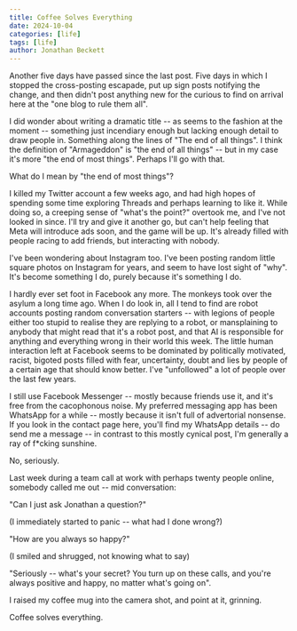 ```yaml
---
title: Coffee Solves Everything
date: 2024-10-04
categories: [life]
tags: [life]
author: Jonathan Beckett
---
```


Another five days have passed since the last post. Five days in which I stopped the cross-posting escapade, put up sign posts notifying the change, and then didn't post anything new for the curious to find on arrival here at the "one blog to rule them all".

I did wonder about writing a dramatic title -- as seems to the fashion at the moment -- something just incendiary enough but lacking enough detail to draw people in. Something along the lines of "The end of all things". I think the definition of "Armageddon" is "the end of all things" -- but in my case it's more "the end of most things". Perhaps I'll go with that.

What do I mean by "the end of most things"?

I killed my Twitter account a few weeks ago, and had high hopes of spending some time exploring Threads and perhaps learning to like it. While doing so, a creeping sense of "what's the point?" overtook me, and I've not looked in since. I'll try and give it another go, but can't help feeling that Meta will introduce ads soon, and the game will be up. It's already filled with people racing to add friends, but interacting with nobody.

I've been wondering about Instagram too. I've been posting random little square photos on Instagram for years, and seem to have lost sight of "why". It's become something I do, purely because it's something I do.

I hardly ever set foot in Facebook any more. The monkeys took over the asylum a long time ago. When I do look in, all I tend to find are robot accounts posting random conversation starters -- with legions of people either too stupid to realise they are replying to a robot, or mansplaining to anybody that might read that it's a robot post, and that AI is responsible for anything and everything wrong in their world this week. The little human interaction left at Facebook seems to be dominated by politically motivated, racist, bigoted posts filled with fear, uncertainty, doubt and lies by people of a certain age that should know better. I've "unfollowed" a lot of people over the last few years.

I still use Facebook Messenger -- mostly because friends use it, and it's free from the cacophonous noise. My preferred messaging app has been WhatsApp for a while -- mostly because it isn't full of advertorial nonsense. If you look in the contact page here, you'll find my WhatsApp details -- do send me a message -- in contrast to this mostly cynical post, I'm generally a ray of f*cking sunshine.

No, seriously.

Last week during a team call at work with perhaps twenty people online, somebody called me out -- mid conversation:

"Can I just ask Jonathan a question?"

(I immediately started to panic -- what had I done wrong?)

"How are you always so happy?"

(I smiled and shrugged, not knowing what to say)

"Seriously -- what's your secret? You turn up on these calls, and you're always positive and happy, no matter what's going on".

I raised my coffee mug into the camera shot, and point at it, grinning.

Coffee solves everything.